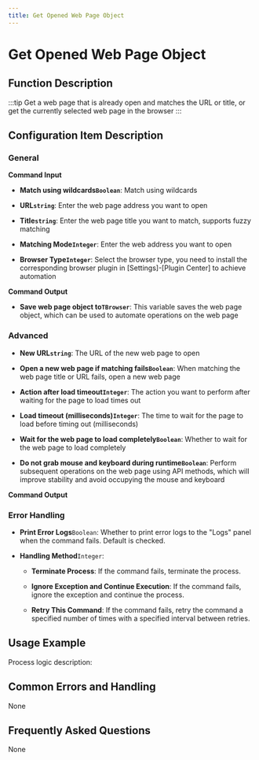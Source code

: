 ```yaml
---
title: Get Opened Web Page Object
---
```


# Get Opened Web Page Object

## Function Description

:::tip 
Get a web page that is already open and matches the URL or title, or get the currently selected web page in the browser
:::

## Configuration Item Description

### General

**Command Input**

- **Match using wildcards`Boolean`**: Match using wildcards

- **URL`string`**: Enter the web page address you want to open

- **Title`string`**: Enter the web page title you want to match, supports fuzzy matching

- **Matching Mode`Integer`**: Enter the web address you want to open

- **Browser Type`Integer`**: Select the browser type, you need to install the corresponding browser plugin in [Settings]-[Plugin Center] to achieve automation


**Command Output**

- **Save web page object to`TBrowser`**: This variable saves the web page object, which can be used to automate operations on the web page

### Advanced

- **New URL`string`**: The URL of the new web page to open

- **Open a new web page if matching fails`Boolean`**: When matching the web page title or URL fails, open a new web page

- **Action after load timeout`Integer`**: The action you want to perform after waiting for the page to load times out

- **Load timeout (milliseconds)`Integer`**: The time to wait for the page to load before timing out (milliseconds)

- **Wait for the web page to load completely`Boolean`**: Whether to wait for the web page to load completely

- **Do not grab mouse and keyboard during runtime`Boolean`**: Perform subsequent operations on the web page using API methods, which will improve stability and avoid occupying the mouse and keyboard


**Command Output**

### Error Handling

- **Print Error Logs**`Boolean`: Whether to print error logs to the "Logs" panel when the command fails. Default is checked. 

- **Handling Method**`Integer`:

    - **Terminate Process**: If the command fails, terminate the process.

    - **Ignore Exception and Continue Execution**: If the command fails, ignore the exception and continue the process.

    - **Retry This Command**: If the command fails, retry the command a specified number of times with a specified interval between retries.

## Usage Example

Process logic description:

## Common Errors and Handling

None

## Frequently Asked Questions

None

